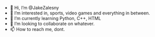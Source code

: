 - 👋 Hi, I’m @JakeZalesny
- 👀 I’m interested in, sports, video games and everything in between.
- 🌱 I’m currently learning Python, C++, HTML
- 💞️ I’m looking to collaborate on whatever. 
- 📫 How to reach me, dont.

<!---
JakeZalesny/JakeZalesny is a ✨ special ✨ repository because its `README.md` (this file) appears on your GitHub profile.
You can click the Preview link to take a look at your changes.
--->
